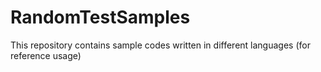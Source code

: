 # RandomTestSamples
This repository contains sample codes written in different languages (for reference usage)
